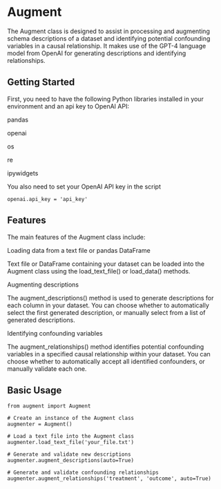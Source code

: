 # Augment

The Augment class is designed to assist in processing and augmenting schema descriptions of a dataset and identifying potential confounding variables in a causal relationship. It makes use of the GPT-4 language model from OpenAI for generating descriptions and identifying relationships.

## Getting Started
First, you need to have the following Python libraries installed in your environment and an api key to OpenAI API:

pandas

openai

os

re

ipywidgets

You also need to set your OpenAI API key in the script

```
openai.api_key = 'api_key'
```

## Features
The main features of the Augment class include:

Loading data from a text file or pandas DataFrame

Text file or DataFrame containing your dataset can be loaded into the Augment class using the load_text_file() or load_data() methods.

Augmenting descriptions

The augment_descriptions() method is used to generate descriptions for each column in your dataset. You can choose whether to automatically select the first generated description, or manually select from a list of generated descriptions.

Identifying confounding variables

The augment_relationships() method identifies potential confounding variables in a specified causal relationship within your dataset. You can choose whether to automatically accept all identified confounders, or manually validate each one.

## Basic Usage
```
from augment import Augment

# Create an instance of the Augment class
augmenter = Augment()

# Load a text file into the Augment class
augmenter.load_text_file('your_file.txt')

# Generate and validate new descriptions
augmenter.augment_descriptions(auto=True)

# Generate and validate confounding relationships
augmenter.augment_relationships('treatment', 'outcome', auto=True)
```
